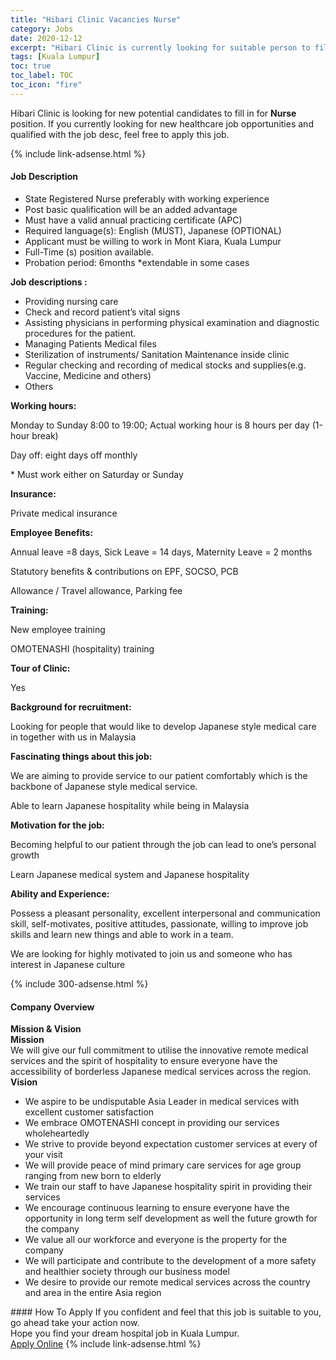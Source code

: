 ```yaml
---
title: "Hibari Clinic Vacancies Nurse" 
category: Jobs 
date: 2020-12-12 
excerpt: "Hibari Clinic is currently looking for suitable person to fill in the Nurse which positioned at Kuala Lumpur" 
tags: [Kuala Lumpur] 
toc: true 
toc_label: TOC 
toc_icon: "fire" 
--- 
```


<p>Hibari Clinic is looking for new potential candidates to fill in for <b>Nurse</b> position. If you currently looking for new healthcare job opportunities and qualified with the job desc, feel free to apply this job.
</p>{% include link-adsense.html %} 
<div><div><div><h4>Job Description</h4></div></div><div><div><span><div><ul><li>State Registered Nurse preferably with working experience</li><li>Post basic qualification will be an added advantage</li><li>Must have a valid annual practicing certificate (APC)</li><li>Required language(s): English (MUST), Japanese (OPTIONAL)</li><li>Applicant must be willing to work in Mont Kiara, Kuala Lumpur</li><li>Full-Time (s) position available.</li><li>Probation period: 6months *extendable in some cases</li></ul><p><strong>Job descriptions :</strong></p><ul><li>Providing nursing care</li><li>Check and record patient&#8217;s vital signs</li><li>Assisting physicians in performing physical examination and diagnostic procedures for the patient.</li><li>Managing Patients Medical files</li><li>Sterilization of instruments/ Sanitation Maintenance inside clinic</li><li>Regular checking and recording of medical stocks and supplies(e.g. Vaccine, Medicine and others)</li><li>Others</li></ul><p><strong>Working hours:</strong></p><p>Monday to Sunday 8:00 to 19:00; Actual working hour is 8 hours per day (1-hour break)</p><p>Day off: eight days off monthly</p><p>* Must work either on Saturday or Sunday</p><p><strong>Insurance:</strong></p><p>Private medical insurance</p><p><strong>Employee Benefits:</strong></p><p>Annual leave =8 days, Sick Leave = 14 days, Maternity Leave = 2 months&#160;</p><p>Statutory benefits &amp; contributions on EPF, SOCSO, PCB</p><p>Allowance / Travel allowance, Parking fee</p><p><strong>Training:</strong></p><p>New employee training</p><p>OMOTENASHI (hospitality) training</p><p><strong>Tour of Clinic:</strong></p><p>Yes</p><p><strong>Background for recruitment:</strong></p><p>Looking for people that would like to develop Japanese style medical care in together with us in Malaysia</p><p><strong>Fascinating things about this job:</strong></p><p>We are aiming to provide service to our patient comfortably which is the backbone of Japanese style medical service.</p><p>Able to learn Japanese hospitality while being in Malaysia</p><p><strong>Motivation for the job:</strong></p><p>Becoming helpful to our patient through the job can lead to one&#8217;s personal growth</p><p>Learn Japanese medical system and Japanese hospitality</p><p><strong>Ability and Experience:</strong></p><p>Possess a pleasant personality, excellent interpersonal and communication skill, self-motivates, positive attitudes, passionate, willing to improve job skills and learn new things and able to work in a team.</p><p>We are looking for highly motivated to join us and someone who has interest in Japanese culture</p></div></span></div></div></div> 
{% include 300-adsense.html %} 
<div><div><div><h4>Company Overview</h4></div></div><div><div><span><div><div>
<div><strong>Mission &amp; Vision</strong></div>
<div><strong>Mission</strong></div>
<div>We will give our full commitment to utilise the innovative remote medical services and the spirit of hospitality to ensure everyone have the accessibility of borderless Japanese medical services across the region.</div>
<div><strong>Vision</strong></div>
<ul>
<li>We aspire to be undisputable Asia Leader in medical services with excellent customer satisfaction</li>
<li>We embrace OMOTENASHI concept in providing our services wholeheartedly</li>
<li>We strive to provide beyond expectation customer services at every of your visit</li>
<li>We will provide peace of mind primary care services for age group ranging from new born to elderly</li>
<li>We train our staff to have Japanese hospitality spirit in providing their services</li>
<li>We encourage continuous learning to ensure everyone have the opportunity in long term self development as well the future growth for the company</li>
<li>We value all our workforce and everyone is the property for the company</li>
<li>We will participate and contribute to the development of a more safety and healthier society through our business model</li>
<li>We desire to provide our remote medical services across the country and area in the entire Asia region</li>
</ul>
</div></div></span></div></div></div> 
#### How To Apply 
If you confident and feel that this job is suitable to you, go ahead take your action now. <br/> 
Hope you find your dream hospital job in Kuala Lumpur. <br/> 
<a href="https://www.jobstreet.com.my/en/job/nurse-4442501?jobId=jobstreet-my-job-4442501&sectionRank=19&token=0~e36f5a4f-97f0-4a91-8e90-cc207eb77f24&fr=SRP%20View%20In%20New%20Ta" class="btn btn--warning" target="_blank" rel="nofollow noopenner">Apply Online</a> 
{% include link-adsense.html %} 